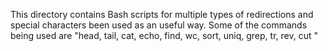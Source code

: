 This directory contains Bash scripts for multiple types of redirections and special characters been used as an useful way. Some of the commands being used are "head, tail, cat, echo, find, wc, sort, uniq, grep, tr, rev, cut "
